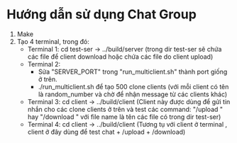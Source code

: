 # Hướng dẫn sử dụng Chat Group
1. Make
2. Tạo 4 terminal, trong đó:
    - Terminal 1: cd test-ser -> ../build/server <port>
    (trong dir test-ser sẽ chứa các file để client download hoặc chứa các file do client upload)
    - Terminal 2: 
        - Sửa "SERVER_PORT" trong "run_multiclient.sh" thành port giống <port> ở trên.
        - ./run_multiclient.sh để tạo ̀500 clone clients (với mỗi client có tên là random_number và chờ để nhận message từ các clients khác)
    - Terminal 3: cd client -> ../build/client <port>
    (Client này được dùng để gửi tin nhắn cho các clone clients ở trên và test các command: "/upload <file-path>" hay "/download <file-name>" với file name là tên các file có trong dir test-ser)
    - Terminal 4: cd client -> ../build/client <port>
    (Tương tụ với client ở terminal , client ở đây dùng để test chat + /upload + /download)